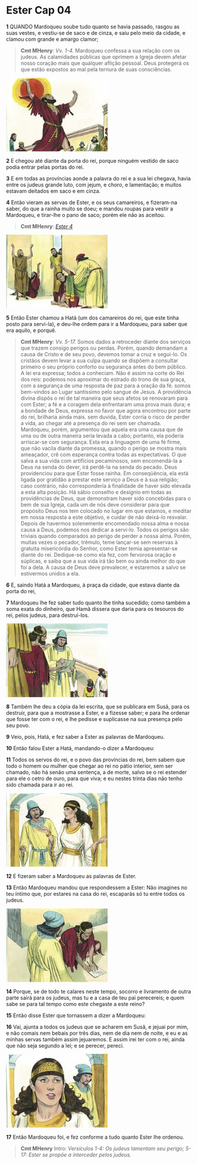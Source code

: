 # Ester Cap 04

**1** 	QUANDO Mardoqueu soube tudo quanto se havia passado, rasgou as suas vestes, e vestiu-se de saco e de cinza, e saiu pelo meio da cidade, e clamou com grande e amargo clamor;

> **Cmt MHenry**: *Vv. 1-4.* Mardoqueu confessa a sua relação com os judeus. As calamidades públicas que oprimem a Igreja devem afetar nosso coração mais que qualquer aflição pessoal. Deus protegerá os que estão expostos ao mal pela ternura de suas consciências.

![](../Images/SweetPublishing/17-4-1.jpg) 

**2** 	E chegou até diante da porta do rei, porque ninguém vestido de saco podia entrar pelas portas do rei.

**3** 	E em todas as províncias aonde a palavra do rei e a sua lei chegava, havia entre os judeus grande luto, com jejum, e choro, e lamentação; e muitos estavam deitados em saco e em cinza.

**4** 	Então vieram as servas de Ester, e os seus camareiros, e fizeram-na saber, do que a rainha muito se doeu; e mandou roupas para vestir a Mardoqueu, e tirar-lhe o pano de saco; porém ele não as aceitou.

> **Cmt MHenry**: *[Ester 4](../17A-Et/04.md#0)*

![](../Images/SweetPublishing/17-4-2.jpg) 

**5** 	Então Ester chamou a Hatá (um dos camareiros do rei, que este tinha posto para servi-la), e deu-lhe ordem para ir a Mardoqueu, para saber que era aquilo, e porquê.

> **Cmt MHenry**: *Vv. 5-17.* Somos dados a retroceder diante dos serviços que trazem consigo perigos ou perdas. Porém, quando demandam a causa de Cristo e de seu povo, devemos tomar a cruz e segui-lo. Os cristãos devem levar a sua culpa quando se dispõem a consultar primeiro o seu próprio conforto ou segurança antes do bem público. A lei era expressa; todos a conheciam. Não é assim na corte do Rei dos reis: podemos nos aproximar do estrado do trono de sua graça, com a segurança de uma resposta de paz para a oração da fé. somos bem-vindos ao Lugar santíssimo pelo sangue de Jesus. A providência divina dispôs o rei de tal maneira que seus afetos se renovaram para com Ester; a fé e a coragem dela enfrentaram uma prova mais dura; e a bondade de Deus, expressa no favor que agora encontrou por parte do rei, brilharia ainda mais. sem duvida, Ester corria o risco de perder a vida, ao chegar até a presença do rei sem ser chamada. Mardoqueu, porém, argumentou que aquela era uma causa que de uma ou de outra maneira seria levada a cabo; portanto, ela podería arriscar-se com segurança. Esta era a linguagem de uma fé firme, que não vacila diante da promessa, quando o perigo se mostra mais ameaçador, crê com esperança contra todas as expectativas. O que salva a sua vida com artifícios pecaminosos, sem encomendá-la a Deus na senda do dever, irá perdê-la na senda do pecado. Deus providenciou para que Ester fosse rainha. Em conseqüência, ela está ligada por gratidão a prestar este serviço a Deus e à sua religião; caso contrário, não correspondería à finalidade de haver sido elevada a esta alta posição. Há sábio conselho e desígnio em todas as providências de Deus, que demonstram haver sido concebidas para o bem de sua Igreja, cada um de nós deve considerar para que propósito Deus nos tem colocado no lugar em que estamos, e meditar em nossa resposta a este objetivo, e cuidar de não deixá-lo resvalar. Depois de havermos solenemente encomendado nossa alma e nossa causa a Deus, podemos nos dedicar a servi-lo. Todos os perigos são triviais quando comparados ao perigo de perder a nossa alma. Porém, muitas vezes o pecador, trêmulo, teme lançar-se sem reservas à gratuita misericórdia do Senhor, como Ester temia apresentar-se diante do rei. Dedique-se como ela fez, com fervorosa oração e súplicas, e saiba que a sua vida irá tão bem ou ainda melhor do que foi a dela. A causa de Deus deve prevalecer, e estaremos a salvo se estivermos unidos a ela.

**6** 	E, saindo Hatá a Mardoqueu, à praça da cidade, que estava diante da porta do rei,

**7** 	Mardoqueu lhe fez saber tudo quanto lhe tinha sucedido; como também a soma exata do dinheiro, que Hamã dissera que daria para os tesouros do rei, pelos judeus, para destruí-los.

![](../Images/SweetPublishing/17-4-3.jpg) 

**8** 	Também lhe deu a cópia da lei escrita, que se publicara em Susã, para os destruir, para que a mostrasse a Ester, e a fizesse saber; e para lhe ordenar que fosse ter com o rei, e lhe pedisse e suplicasse na sua presença pelo seu povo.

**9** 	Veio, pois, Hatá, e fez saber a Ester as palavras de Mardoqueu.

**10** 	Então falou Ester a Hatá, mandando-o dizer a Mardoqueu:

**11** 	Todos os servos do rei, e o povo das províncias do rei, bem sabem que todo o homem ou mulher que chegar ao rei no pátio interior, sem ser chamado, não há senão uma sentença, a de morte, salvo se o rei estender para ele o cetro de ouro, para que viva; e eu nestes trinta dias não tenho sido chamada para ir ao rei.

![](../Images/SweetPublishing/17-4-4.jpg) 

**12** 	E fizeram saber a Mardoqueu as palavras de Ester.

**13** 	Então Mardoqueu mandou que respondessem a Ester: Não imagines no teu íntimo que, por estares na casa do rei, escaparás só tu entre todos os judeus.

![](../Images/SweetPublishing/17-4-5.jpg) 

**14** 	Porque, se de todo te calares neste tempo, socorro e livramento de outra parte sairá para os judeus, mas tu e a casa de teu pai perecereis; e quem sabe se para tal tempo como este chegaste a este reino?

**15** 	Então disse Ester que tornassem a dizer a Mardoqueu:

**16** 	Vai, ajunta a todos os judeus que se acharem em Susã, e jejuai por mim, e não comais nem bebais por três dias, nem de dia nem de noite, e eu e as minhas servas também assim jejuaremos. E assim irei ter com o rei, ainda que não seja segundo a lei; e se perecer, pereci.

![](../Images/SweetPublishing/17-4-6.jpg) 

**17** 	Então Mardoqueu foi, e fez conforme a tudo quanto Ester lhe ordenou.


> **Cmt MHenry** Intro: *Versículos 1-4: Os judeus lamentam seu perigo; 5-17: Ester se propõe a interceder pelos judeus.*